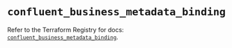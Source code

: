 # `confluent_business_metadata_binding`

Refer to the Terraform Registry for docs: [`confluent_business_metadata_binding`](https://registry.terraform.io/providers/confluentinc/confluent/2.10.0/docs/resources/business_metadata_binding).
